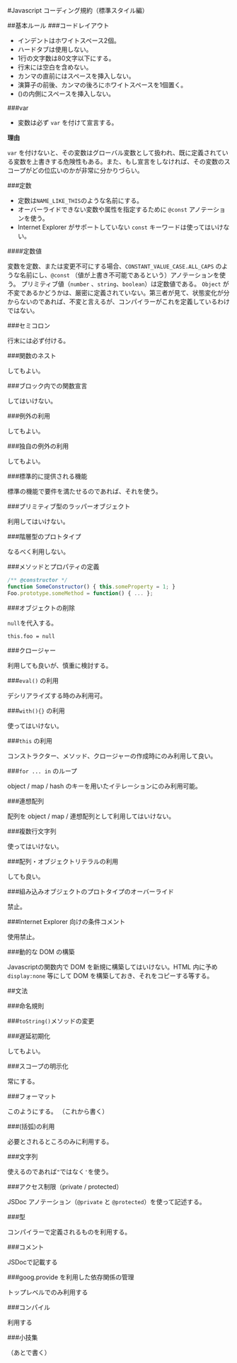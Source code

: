 #Javascript コーディング規約（標準スタイル編）

##基本ルール
###コードレイアウト
* インデントはホワイトスペース2個。
* ハードタブは使用しない。
* 1行の文字数は80文字以下にする。
* 行末には空白を含めない。
* カンマの直前にはスペースを挿入しない。
* 演算子の前後、カンマの後ろにホワイトスペースを1個置く。
* ()の内側にスペースを挿入しない。

###var

* 変数は必ず `var` を付けて宣言する。

**理由**

`var` を付けないと、その変数はグローバル変数として扱われ、既に定義されている変数を上書きする危険性もある。また、もし宣言をしなければ、その変数のスコープがどの位広いのかが非常に分かりづらい。

###定数

* 定数は`NAME_LIKE_THIS`のような名前にする。
* オーバーライドできない変数や属性を指定するために `@const` アノテーションを使う。
* Internet Explorer がサポートしていない `const` キーワードは使ってはいけない。

####定数値

変数を定数、または変更不可にする場合、`CONSTANT_VALUE_CASE.ALL_CAPS` のような名前にし、`@const` （値が上書き不可能であるという）アノテーションを使う。
プリミティブ値（`number` 、`string`、`boolean`）は定数値である。
`Object` が不変であるかどうかは、厳密に定義されていない。第三者が見て、状態変化が分からないのであれば、不変と言えるが、コンパイラーがこれを定義しているわけではない。

###セミコロン

行末には必ず付ける。


###関数のネスト

してもよい。

###ブロック内での関数宣言

してはいけない。

###例外の利用

してもよい。

###独自の例外の利用

してもよい。

###標準的に提供される機能

標準の機能で要件を満たせるのであれば、それを使う。

###プリミティブ型のラッパーオブジェクト

利用してはいけない。

###階層型のプロトタイプ

なるべく利用しない。

###メソッドとプロパティの定義

```javascript
/** @constructor */
function SomeConstructor() { this.someProperty = 1; }
Foo.prototype.someMethod = function() { ... };
```

###オブジェクトの削除

```null```を代入する。

```javascipt
this.foo = null
```

###クロージャー

利用しても良いが、慎重に検討する。

###```eval()``` の利用

デシリアライズする時のみ利用可。

###```with(){}``` の利用

使ってはいけない。

###```this``` の利用

コンストラクター、メソッド、クロージャーの作成時にのみ利用して良い。

###```for ... in``` のループ

object / map / hash のキーを用いたイテレーションにのみ利用可能。

###連想配列

配列を object / map / 連想配列として利用してはいけない。

###複数行文字列

使ってはいけない。

###配列・オブジェクトリテラルの利用

しても良い。

###組み込みオブジェクトのプロトタイプのオーバーライド

禁止。

###Internet Explorer 向けの条件コメント

使用禁止。

###動的な DOM の構築

Javascriptの関数内で DOM を新規に構築してはいけない。HTML 内に予め `display:none` 等にして DOM を構築しておき、それをコピーする等する。

##文法

###命名規則

###`toString()`メソッドの変更

###遅延初期化

してもよい。

###スコープの明示化

常にする。

###フォーマット

このようにする。
（これから書く）

###(括弧)の利用

必要とされるところのみに利用する。

###文字列

使えるのであれば`"`ではなく`'`を使う。

###アクセス制限（private / protected）

JSDoc アノテーション（`@private` と `@protected`）を使って記述する。

###型

コンパイラーで定義されるものを利用する。

###コメント

JSDocで記載する

###goog.provide を利用した依存関係の管理

トップレベルでのみ利用する

###コンパイル

利用する

###小技集

（あとで書く）
